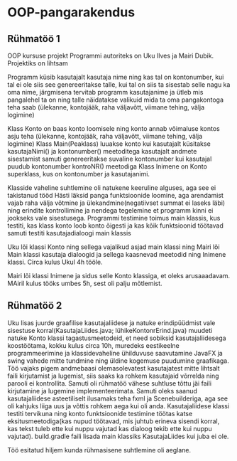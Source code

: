 # OOP-pangarakendus

Rühmatöö 1
-----------

OOP kursuse projekt
Programmi autoriteks on Uku Ilves ja Mairi Dubik. Projektiks on lihtsam 

Programm küsib kasutajalt kasutaja nime ning kas tal on kontonumber,
kui tal ei ole siis see genereeritakse talle, kui tal on siis ta sisestab selle nagu ka oma nime,
järgmisena tervitab programm kasutajanime ja ütleb mis pangalehel ta on ning talle näidatakse valikuid mida ta oma
pangakontoga teha saab (ülekanne, kontojääk, raha väljavõtt, viimane tehing, välja logimine)

Klass Konto on baas konto loomisele ning konto annab võimaluse kontos asju teha (ülekanne, kontojääk, raha väljavõtt, viimane tehing, välja logimine)
Klass Main(Peaklass) luuakse konto kui kasutajalt küsitakse kasutajaNimi() ja kontonumber() meetoditega kasutajalt andmete sisestamist
samuti genereeritakse suvaline kontonumber kui kasutajal puudub kontonumber kontroNR() meetodiga
Klass Inimene on Konto superklass, kus on kontonumber ja kasutajanimi.

Klasside vaheline suhtlemine oli natukene keeruline alguses, aga see ei takistanud tööd
Hästi läksid panga funktsioonide loomine, aga arendamist vajab raha välja võtmine ja ülekandmine(negatiivset summat ei laseks läbi)
ning erindite kontrollimine ja nendega tegelemine et programm kinni ei jookseks vale sisestusega.
Programmi testimine toimus main klassis, kus testiti, kas klass konto loob konto õigesti ja kas kõik funktsioonid töötavad
samuti testiti kasutajadialoogi main klassis

Uku lõi klassi Konto ning sellega vajalikud asjad main klassi ning Mairi lõi Main klassi kasutaja dialoogid ja sellega kaasnevad meetodid ning Inimene klassi.
Circa kulus Ukul 4h tööle.

Mairi lõi klassi Inimene ja sidus selle Konto klassiga, et oleks arusaaadavam. MAiril kulus tööks umbes 5h, sest oli palju mõtlemist.



Rühmatöö 2
----------

Uku lisas juurde graafilise kasutajaliidese ja natuke erindipüüdmist vale sisestuse korral(KasutajaLiides.java; lühikeKontonrErind.java) muudeti natuke Konto klassi tagastusmeetodeid, et need sobiksid kasutajaliidesega koostöötama, kokku kulus circa 10h, muredeks eestikeelne programmeerimine ja klassidevaheline ühilduvuse saavutamine JavaFX ja swing vahede mitte tundmine ning üldine kogemuse puudumine graafikaga. Töö vajaks pigem andmebaasi olemasolevatest kasutajatest mitte lihtsalt faili kirjutamist ja lugemist, siis saaks ka rohkem kasutajaid võrrelda ning parooli ei kontrollita. Samuti oli rühmatöö vähese suhtluse tõttu jäi faili kirjutamine ja lugemine implementeerimata. Samuti oleks saanud kasutajaliidese asteetiliselt ilusamaks teha fxml ja Scenebuilderiga, aga see oli kahjuks liiga uus ja võttis rohkem aega kui oli anda. Kasutajaliidese klassi testiti tervikuna ning konto funktsioonide testimine töötas katse eksitusmeetodiga(kas nupud töötavad, mis juhtub erineva sisendi korral, kas tekst tuleb ette kui nuppu vajutad kas dialoog tekib ette kui nuppu vajutad). build.gradle faili lisada main klassiks KasutajaLiides kui juba ei ole.

Töö esitatud hiljem kunda rühmasisene suhtlemine oli aeglane.


